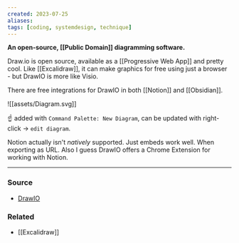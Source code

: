 ```yaml
---
created: 2023-07-25
aliases: 
tags: [coding, systemdesign, technique]
---
```

**An open-source, [[Public Domain]] diagramming software.**

Draw.io is open source, available as a [[Progressive Web App]] and pretty cool. Like [[Excalidraw]], it can make graphics for free using just a browser - but DrawIO is more like Visio.

There are free integrations for DrawIO in both [[Notion]] and [[Obsidian]].

![[assets/Diagram.svg]]

☝️ added with `Command Palette: New Diagram`, can be updated with right-click -> `edit diagram`. 

Notion actually isn't *natively* supported. Just embeds work well. When exporting as URL. Also I guess DrawIO offers a Chrome Extension for working with Notion.

****
### Source
- [DrawIO](https://drawio.com)
### Related
- [[Excalidraw]]
 